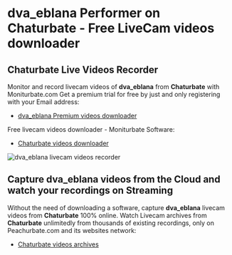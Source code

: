 # dva_eblana Performer on Chaturbate - Free LiveCam videos downloader

## Chaturbate Live Videos Recorder

Monitor and record livecam videos of **dva_eblana** from **Chaturbate** with Moniturbate.com
Get a premium trial for free by just and only registering with your Email address:
* [dva_eblana Premium videos downloader](https://moniturbate.com/request-demo-licence-key.html)

Free livecam videos downloader - Moniturbate Software:
* [Chaturbate videos downloader](https://moniturbate.com/moniturbate-download-software.html)

![dva_eblana livecam videos recorder](https://peachurnet.com/templates/moniturbate-software.png)


## Capture dva_eblana videos from the Cloud and watch your recordings on Streaming

Without the need of downloading a software, capture **dva_eblana** livecam videos from **Chaturbate** 100% online.
Watch Livecam archives from **Chaturbate** unlimitedly from thousands of existing recordings, only on Peachurbate.com and its websites network:
* [Chaturbate videos archives](https://peachurnet.com/)